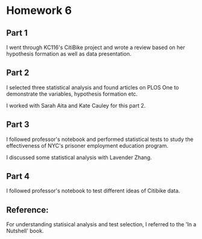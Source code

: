 # Homework 6

## Part 1
I went through KC116's CitiBike project and wrote a review based on her hypothesis formation as well as data presentation.

## Part 2
I selected three statistical analysis and found articles on PLOS One to demonstrate the variables, hypothesis formation etc. 

I worked with Sarah Aita and Kate Cauley for this part 2. 

## Part 3
I followed professor's notebook and performed statistical tests to study the effectiveness of NYC's prisoner employment education program. 

I discussed some statistical analysis with Lavender Zhang. 

## Part 4
I followed professor's notebook to test different ideas of Citibike data. 

## Reference:
For understanding statisical analysis and test selection, I referred to the 'In a Nutshell' book. 
